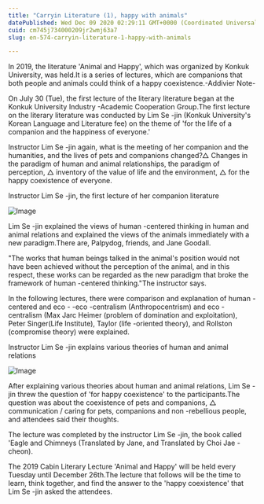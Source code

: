```yaml
---
title: "Carryin Literature (1), happy with animals"
datePublished: Wed Dec 09 2020 02:29:11 GMT+0000 (Coordinated Universal Time)
cuid: cm745j734000209jr2wmj63a7
slug: en-574-carryin-literature-1-happy-with-animals

---
```



In 2019, the literature 'Animal and Happy', which was organized by Konkuk University, was held.It is a series of lectures, which are companions that both people and animals could think of a happy coexistence.-Addivier Note-

On July 30 (Tue), the first lecture of the literary literature <Animal and Happy> began at the Konkuk University Industry -Academic Cooperation Group.The first lecture on the literary literature was conducted by Lim Se -jin (Konkuk University's Korean Language and Literature fee) on the theme of 'for the life of a companion and the happiness of everyone.'

Instructor Lim Se -jin again, what is the meeting of her companion and the humanities, and the lives of pets and companions changed?△ Changes in the paradigm of human and animal relationships, the paradigm of perception, △ inventory of the value of life and the environment, △ for the happy coexistence of everyone.

Instructor Lim Se -jin, the first lecture of her companion literature

![Image](https://cdn.hashnode.com/res/hashnode/image/upload/v1739500239709/ad9dda7a-4a9f-4f5c-a0a6-ea87a2af7e21.jpeg)

Lim Se -jin explained the views of human -centered thinking in human and animal relations and explained the views of the animals immediately with a new paradigm.There are, Palpydog, friends, and Jane Goodall.

"The works that human beings talked in the animal's position would not have been achieved without the perception of the animal, and in this respect, these works can be regarded as the new paradigm that broke the framework of human -centered thinking."The instructor says.

In the following lectures, there were comparison and explanation of human -centered and eco - -eco -centralism (Anthropocentrism) and eco -centralism (Max Jarc Heimer (problem of domination and exploitation), Peter Singer(Life Institute), Taylor (life -oriented theory), and Rollston (compromise theory) were explained.

Instructor Lim Se -jin explains various theories of human and animal relations

![Image](https://cdn.hashnode.com/res/hashnode/image/upload/v1739500242576/0071554c-c634-4095-b9b1-dc76b505d312.jpeg)

After explaining various theories about human and animal relations, Lim Se -jin threw the question of 'for happy coexistence' to the participants.The question was about the coexistence of pets and companions, △ communication / caring for pets, companions and non -rebellious people, and attendees said their thoughts.

The lecture was completed by the instructor Lim Se -jin, the book called 'Eagle and Chimneys (Translated by Jane, and Translated by Choi Jae -cheon).

The 2019 Cabin Literary Lecture 'Animal and Happy' will be held every Tuesday until December 26th.The lecture that follows will be the time to learn, think together, and find the answer to the 'happy coexistence' that Lim Se -jin asked the attendees.